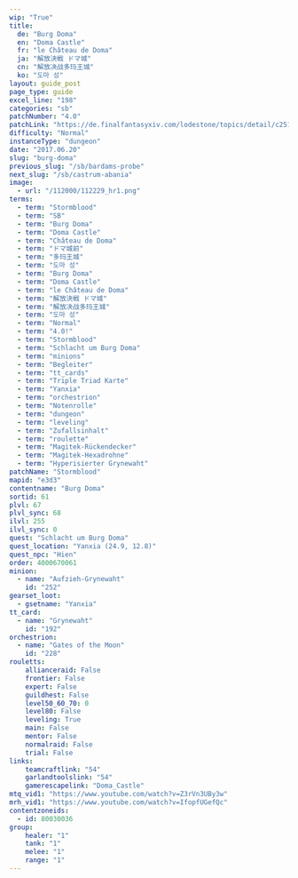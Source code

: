 ```yaml
---
wip: "True"
title:
  de: "Burg Doma"
  en: "Doma Castle"
  fr: "le Château de Doma"
  ja: "解放決戦 ドマ城"
  cn: "解放决战多玛王城"
  ko: "도마 성"
layout: guide_post
page_type: guide
excel_line: "198"
categories: "sb"
patchNumber: "4.0"
patchLink: "https://de.finalfantasyxiv.com/lodestone/topics/detail/c2519c232d02fc2394c3830faa364611cd4e610c"
difficulty: "Normal"
instanceType: "dungeon"
date: "2017.06.20"
slug: "burg-doma"
previous_slug: "/sb/bardams-probe"
next_slug: "/sb/castrum-abania"
image:
  - url: "/112000/112229_hr1.png"
terms:
  - term: "Stormblood"
  - term: "SB"
  - term: "Burg Doma"
  - term: "Doma Castle"
  - term: "Château de Doma"
  - term: "ドマ城前"
  - term: "多玛王城"
  - term: "도마 성"
  - term: "Burg Doma"
  - term: "Doma Castle"
  - term: "le Château de Doma"
  - term: "解放決戦 ドマ城"
  - term: "解放决战多玛王城"
  - term: "도마 성"
  - term: "Normal"
  - term: "4.0!"
  - term: "Stormblood"
  - term: "Schlacht um Burg Doma"
  - term: "minions"
  - term: "Begleiter"
  - term: "tt_cards"
  - term: "Triple Triad Karte"
  - term: "Yanxia"
  - term: "orchestrion"
  - term: "Notenrolle"
  - term: "dungeon"
  - term: "leveling"
  - term: "Zufallsinhalt"
  - term: "roulette"
  - term: "Magitek-Rückendecker"
  - term: "Magitek-Hexadrohne"
  - term: "Hyperisierter Grynewaht"
patchName: "Stormblood"
mapid: "e3d3"
contentname: "Burg Doma"
sortid: 61
plvl: 67
plvl_sync: 68
ilvl: 255
ilvl_sync: 0
quest: "Schlacht um Burg Doma"
quest_location: "Yanxia (24.9, 12.8)"
quest_npc: "Hien"
order: 4000670061
minion:
  - name: "Aufzieh-Grynewaht"
    id: "252"
gearset_loot:
  - gsetname: "Yanxia"
tt_card:
  - name: "Grynewaht"
    id: "192"
orchestrion:
  - name: "Gates of the Moon"
    id: "228"
rouletts:
    allianceraid: False
    frontier: False
    expert: False
    guildhest: False
    level50_60_70: 0
    level80: False
    leveling: True
    main: False
    mentor: False
    normalraid: False
    trial: False
links:
    teamcraftlink: "54"
    garlandtoolslink: "54"
    gamerescapelink: "Doma_Castle"
mtq_vid1: "https://www.youtube.com/watch?v=Z3rVn3UBy3w"
mrh_vid1: "https://www.youtube.com/watch?v=IfopfUGefQc"
contentzoneids:
  - id: 80030036
group:
    healer: "1"
    tank: "1"
    melee: "1"
    range: "1"
---
```

